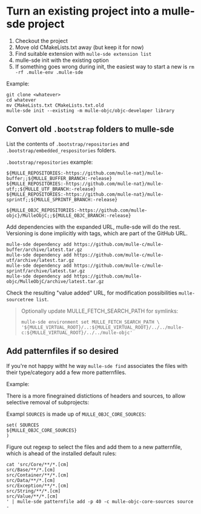 # Turn an existing project into a mulle-sde project

1. Checkout the project
2. Move old CMakeLists.txt away (but keep it for now)
3. Find suitable extension with `mulle-sde extension list`
4. mulle-sde init with the existing option
5. If something goes wrong during init, the easiest way to start a new is  `rm -rf .mulle-env .mulle-sde`

Example:

```
git clone <whatever>
cd whatever
mv CMakeLists.txt CMakeLists.txt.old
mulle-sde init --existing -m mulle-objc/objc-developer library
```


## Convert old `.bootstrap` folders to mulle-sde

List the contents of `.bootstrap/repositories`  and `.bootstrap/embedded_respositories`
folders.

`.bootstrap/repositories` example:
```
${MULLE_REPOSITORIES:-https://github.com/mulle-nat}/mulle-buffer;;${MULLE_BUFFER_BRANCH:-release}
${MULLE_REPOSITORIES:-https://github.com/mulle-nat}/mulle-utf;;${MULLE_UTF_BRANCH:-release}
${MULLE_REPOSITORIES:-https://github.com/mulle-nat}/mulle-sprintf;;${MULLE_SPRINTF_BRANCH:-release}

${MULLE_OBJC_REPOSITORIES:-https://github.com/mulle-objc}/MulleObjC;;${MULLE_OBJC_BRANCH:-release}
```


Add dependencies with the expanded URL, mulle-sde will do the rest. Versioning
is done implicitly with tags, which are part of the GitHub URL.

```
mulle-sde dependency add https://github.com/mulle-c/mulle-buffer/archive/latest.tar.gz
mulle-sde dependency add https://github.com/mulle-c/mulle-utf/archive/latest.tar.gz
mulle-sde dependency add https://github.com/mulle-c/mulle-sprintf/archive/latest.tar.gz
mulle-sde dependency add https://github.com/mulle-objc/MulleObjC/archive/latest.tar.gz
```

Check the
resulting "value added" URL, for modification possibilities `mulle-sourcetree list`.

> Optionally update  MULLE_FETCH_SEARCH_PATH for symlinks:
>
> `mulle-sde environment set MULLE_FETCH_SEARCH_PATH \
> '${MULLE_VIRTUAL_ROOT}/..:${MULLE_VIRTUAL_ROOT}/../../mulle-c:${MULLE_VIRTUAL_ROOT}/../../mulle-objc'`


## Add patternfiles if so desired

If you're not happy witht he way `mulle-sde find` associates the files with
their type/category add a few more patternfiles.

Example:

There is a more finegrained distictions of headers and sources, to allow
selective removal of subprojects:

Exampl `SOURCES` is made up of `MULLE_OBJC_CORE_SOURCES`:

```
set( SOURCES
${MULLE_OBJC_CORE_SOURCES}
)
```

Figure out regexp to select the files and add them to a new patternfile, which
is ahead of the installed default rules:

```
cat 'src/Core/**/*.[cm]
src/Base/**/*.[cm]
src/Container/**/*.[cm]
src/Data/**/*.[cm]
src/Exception/**/*.[cm]
src/String/**/*.[cm]
src/Value/**/*.[cm]
' | mulle-sde patternfile add -p 40 -c mulle-objc-core-sources source -